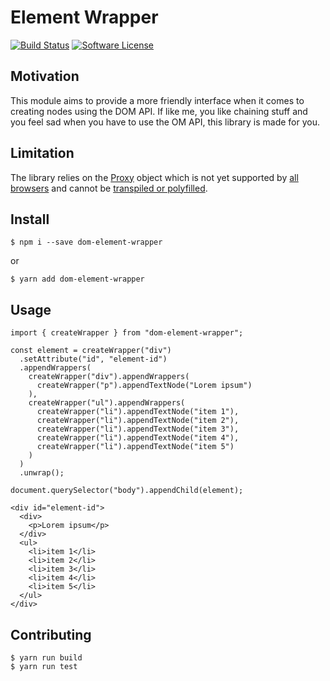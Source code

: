 # Element Wrapper

[![Build Status](https://travis-ci.org/mickaelvieira/dom-element-wrapper.svg?branch=master)](https://travis-ci.org/mickaelvieira/dom-element-wrapper)
[![Software License](https://img.shields.io/badge/license-MIT-brightgreen.svg?style=flat-square)](https://github.com/mickaelvieira/dom-element-wrapper/blob/master/LICENSE.md)

## Motivation

This module aims to provide a more friendly interface when it comes to creating
nodes using the DOM API.
If like me, you like chaining stuff and you feel sad when you have to use the OM API, this library is made for you.

## Limitation

The library relies on the [Proxy](https://developer.mozilla.org/en/docs/Web/JavaScript/Reference/Global_Objects/Proxy) object which is not
yet supported by [all browsers](http://kangax.github.io/compat-table/es6/#Proxy) and cannot be [transpiled or polyfilled](https://babeljs.io/learn-es2015/#ecmascript-2015-features-proxies).

## Install

```
$ npm i --save dom-element-wrapper
```

or

```
$ yarn add dom-element-wrapper
```

## Usage



```
import { createWrapper } from "dom-element-wrapper";

const element = createWrapper("div")
  .setAttribute("id", "element-id")
  .appendWrappers(
    createWrapper("div").appendWrappers(
      createWrapper("p").appendTextNode("Lorem ipsum")
    ),
    createWrapper("ul").appendWrappers(
      createWrapper("li").appendTextNode("item 1"),
      createWrapper("li").appendTextNode("item 2"),
      createWrapper("li").appendTextNode("item 3"),
      createWrapper("li").appendTextNode("item 4"),
      createWrapper("li").appendTextNode("item 5")
    )
  )
  .unwrap();

document.querySelector("body").appendChild(element);
```

```
<div id="element-id">
  <div>
    <p>Lorem ipsum</p>
  </div>
  <ul>
    <li>item 1</li>
    <li>item 2</li>
    <li>item 3</li>
    <li>item 4</li>
    <li>item 5</li>
  </ul>
</div>
```

## Contributing

```
$ yarn run build
$ yarn run test
```
